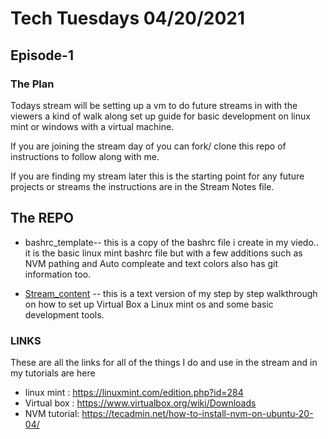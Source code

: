 # Tech Tuesdays 04/20/2021 

## Episode-1

### The Plan
Todays stream will be setting up a vm to do future streams in with the viewers a kind of walk along set up guide for basic development on linux mint or windows with a virtual machine.

If you are joining the stream day of you can fork/ clone this repo of instructions to follow along with me.

If you are finding my stream later this is the starting point for any future projects or streams the instructions are in the Stream Notes file.

## The REPO
- bashrc_template-- this is a copy of the bashrc file i create in my viedo.. it is the basic linux mint bashrc file but with a few additions such as NVM pathing and Auto compleate and text colors also has git information too.

- [Stream_content](./Stream_Content.md) -- this is a text version of my step by step walkthrough on how to set up Virtual Box a Linux mint os and some basic development tools.

### LINKS 
These are all the links for all of the things I do and use in the stream and in my tutorials are here 

  - linux mint : https://linuxmint.com/edition.php?id=284
  - Virtual box : https://www.virtualbox.org/wiki/Downloads
  - NVM tutorial: https://tecadmin.net/how-to-install-nvm-on-ubuntu-20-04/